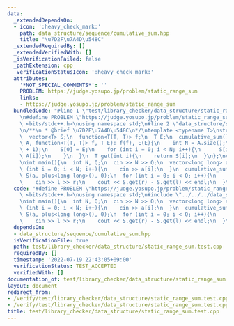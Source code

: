 ```yaml
---
data:
  _extendedDependsOn:
  - icon: ':heavy_check_mark:'
    path: data_structure/sequence/cumulative_sum.hpp
    title: "\u7D2F\u7A4D\u548C"
  _extendedRequiredBy: []
  _extendedVerifiedWith: []
  _isVerificationFailed: false
  _pathExtension: cpp
  _verificationStatusIcon: ':heavy_check_mark:'
  attributes:
    '*NOT_SPECIAL_COMMENTS*': ''
    PROBLEM: https://judge.yosupo.jp/problem/static_range_sum
    links:
    - https://judge.yosupo.jp/problem/static_range_sum
  bundledCode: "#line 1 \"test/library_checker/data_structure/static_range_sum.test.cpp\"\
    \n#define PROBLEM \"https://judge.yosupo.jp/problem/static_range_sum\"\n#include\
    \ <bits/stdc++.h>\nusing namespace std;\n#line 2 \"data_structure/sequence/cumulative_sum.hpp\"\
    \n/**\n * @brief \u7D2F\u7A4D\u548C\n*/\ntemplate <typename T>\nstruct cumulative_sum{\n\
    \  vector<T> S;\n  function<T(T, T)> f;\n  T E;\n  cumulative_sum(){\n  }\n  cumulative_sum(vector<T>\
    \ A, function<T(T, T)> f, T E): f(f), E(E){\n    int N = A.size();\n    S = vector<T>(N\
    \ + 1);\n    S[0] = E;\n    for (int i = 0; i < N; i++){\n      S[i + 1] = f(S[i],\
    \ A[i]);\n    }\n  }\n  T get(int i){\n    return S[i];\n  }\n};\n#line 5 \"test/library_checker/data_structure/static_range_sum.test.cpp\"\
    \nint main(){\n  int N, Q;\n  cin >> N >> Q;\n  vector<long long> a(N);\n  for\
    \ (int i = 0; i < N; i++){\n    cin >> a[i];\n  }\n  cumulative_sum<long long>\
    \ S(a, plus<long long>(), 0);\n  for (int i = 0; i < Q; i++){\n    int l, r;\n\
    \    cin >> l >> r;\n    cout << S.get(r) - S.get(l) << endl;\n  }\n}\n"
  code: "#define PROBLEM \"https://judge.yosupo.jp/problem/static_range_sum\"\n#include\
    \ <bits/stdc++.h>\nusing namespace std;\n#include \"../../../data_structure/sequence/cumulative_sum.hpp\"\
    \nint main(){\n  int N, Q;\n  cin >> N >> Q;\n  vector<long long> a(N);\n  for\
    \ (int i = 0; i < N; i++){\n    cin >> a[i];\n  }\n  cumulative_sum<long long>\
    \ S(a, plus<long long>(), 0);\n  for (int i = 0; i < Q; i++){\n    int l, r;\n\
    \    cin >> l >> r;\n    cout << S.get(r) - S.get(l) << endl;\n  }\n}"
  dependsOn:
  - data_structure/sequence/cumulative_sum.hpp
  isVerificationFile: true
  path: test/library_checker/data_structure/static_range_sum.test.cpp
  requiredBy: []
  timestamp: '2022-07-19 22:43:05+09:00'
  verificationStatus: TEST_ACCEPTED
  verifiedWith: []
documentation_of: test/library_checker/data_structure/static_range_sum.test.cpp
layout: document
redirect_from:
- /verify/test/library_checker/data_structure/static_range_sum.test.cpp
- /verify/test/library_checker/data_structure/static_range_sum.test.cpp.html
title: test/library_checker/data_structure/static_range_sum.test.cpp
---
```


